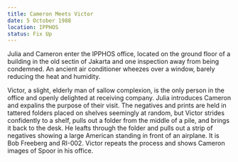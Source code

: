 ```yaml
---
title: Cameron Meets Victor
date: 5 October 1988 
location: IPPHOS
status: Fix Up
---
```

Julia and Cameron enter the IPPHOS office, located on the ground floor of a building in the old sectin of Jakarta and one inspection away from being condemned. An ancient air conditioner wheezes over a window, barely reducing the heat and humidity. 

Victor, a slight, elderly man of sallow complexion, is the only person in the office and openly delighted at receiving company. Julia introduces Cameron and expalins the purpose of their visit. The negatives and prints are held in tattered folders placed on shelves seemingly at random, but Victor strides confidently to a shelf, pulls out a folder from the middle of a pile, and brings it back to the desk. He leafts through the folder and pulls out a strip of negatives showing a large American standing in front of an airplane. It is Bob Freeberg and RI-002. Victor repeats the process and shows Cameron images of Spoor in his office. 

